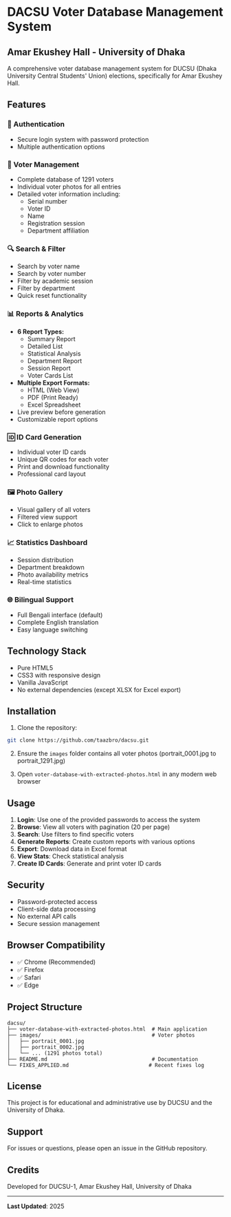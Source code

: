 # DACSU Voter Database Management System
## Amar Ekushey Hall - University of Dhaka

A comprehensive voter database management system for DUCSU (Dhaka University Central Students' Union) elections, specifically for Amar Ekushey Hall.

## Features

### 🔐 Authentication
- Secure login system with password protection
- Multiple authentication options

### 👥 Voter Management
- Complete database of 1291 voters
- Individual voter photos for all entries
- Detailed voter information including:
  - Serial number
  - Voter ID
  - Name
  - Registration session
  - Department affiliation

### 🔍 Search & Filter
- Search by voter name
- Search by voter number
- Filter by academic session
- Filter by department
- Quick reset functionality

### 📊 Reports & Analytics
- **6 Report Types:**
  - Summary Report
  - Detailed List
  - Statistical Analysis
  - Department Report
  - Session Report
  - Voter Cards List
- **Multiple Export Formats:**
  - HTML (Web View)
  - PDF (Print Ready)
  - Excel Spreadsheet
- Live preview before generation
- Customizable report options

### 🆔 ID Card Generation
- Individual voter ID cards
- Unique QR codes for each voter
- Print and download functionality
- Professional card layout

### 🖼️ Photo Gallery
- Visual gallery of all voters
- Filtered view support
- Click to enlarge photos

### 📈 Statistics Dashboard
- Session distribution
- Department breakdown
- Photo availability metrics
- Real-time statistics

### 🌐 Bilingual Support
- Full Bengali interface (default)
- Complete English translation
- Easy language switching

## Technology Stack
- Pure HTML5
- CSS3 with responsive design
- Vanilla JavaScript
- No external dependencies (except XLSX for Excel export)

## Installation

1. Clone the repository:
```bash
git clone https://github.com/taazbro/dacsu.git
```

2. Ensure the `images` folder contains all voter photos (portrait_0001.jpg to portrait_1291.jpg)

3. Open `voter-database-with-extracted-photos.html` in any modern web browser

## Usage

1. **Login**: Use one of the provided passwords to access the system
2. **Browse**: View all voters with pagination (20 per page)
3. **Search**: Use filters to find specific voters
4. **Generate Reports**: Create custom reports with various options
5. **Export**: Download data in Excel format
6. **View Stats**: Check statistical analysis
7. **Create ID Cards**: Generate and print voter ID cards

## Security
- Password-protected access
- Client-side data processing
- No external API calls
- Secure session management

## Browser Compatibility
- ✅ Chrome (Recommended)
- ✅ Firefox
- ✅ Safari
- ✅ Edge

## Project Structure
```
dacsu/
├── voter-database-with-extracted-photos.html  # Main application
├── images/                                    # Voter photos
│   ├── portrait_0001.jpg
│   ├── portrait_0002.jpg
│   └── ... (1291 photos total)
├── README.md                                  # Documentation
└── FIXES_APPLIED.md                          # Recent fixes log
```

## License
This project is for educational and administrative use by DUCSU and the University of Dhaka.

## Support
For issues or questions, please open an issue in the GitHub repository.

## Credits
Developed for DUCSU-1, Amar Ekushey Hall, University of Dhaka

---
**Last Updated**: 2025